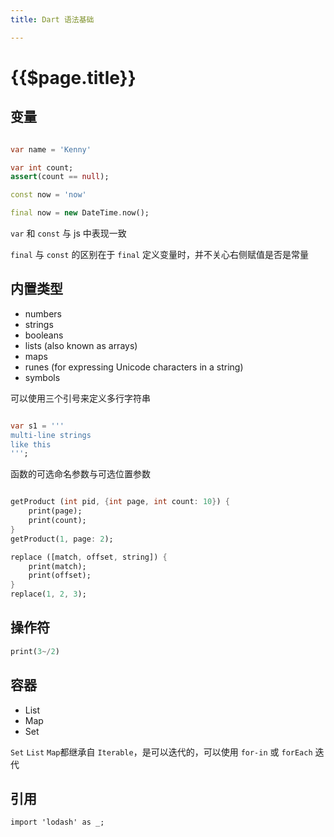 ```yaml
---
title: Dart 语法基础

---
```


# {{$page.title}}

## 变量

```dart

var name = 'Kenny'

var int count;
assert(count == null);

const now = 'now'

final now = new DateTime.now();


```

`var` 和 `const` 与 js 中表现一致

`final` 与 `const` 的区别在于 `final` 定义变量时，并不关心右侧赋值是否是常量


## 内置类型

+ numbers
+ strings
+ booleans
+ lists (also known as arrays)
+ maps
+ runes (for expressing Unicode characters in a string)
+ symbols

可以使用三个引号来定义多行字符串

```dart

var s1 = '''
multi-line strings
like this
''';

```

函数的可选命名参数与可选位置参数

```dart

getProduct (int pid, {int page, int count: 10}) {
    print(page);
    print(count);
}
getProduct(1, page: 2);

replace ([match, offset, string]) {
    print(match);
    print(offset);
}
replace(1, 2, 3);

```

## 操作符

```dart
print(3~/2)
```

## 容器

+ List
+ Map
+ Set

`Set` `List` `Map`都继承自 `Iterable`，是可以迭代的，可以使用 `for-in` 或 `forEach` 迭代

## 引用

```
import 'lodash' as _;
```
